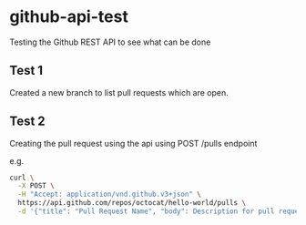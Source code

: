 # github-api-test
Testing the Github REST API to see what can be done

## Test 1
Created a new branch to list pull requests which are open.

## Test 2
Creating the pull request using the api using POST /pulls endpoint

e.g.
```bash
curl \
  -X POST \
  -H "Accept: application/vnd.github.v3+json" \
  https://api.github.com/repos/octocat/hello-world/pulls \
  -d '{"title": "Pull Request Name", "body": Description for pull request", "head":"test-branch-2","base":"main"}'
```
